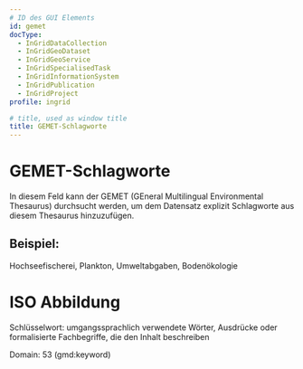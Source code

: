 ```yaml
---
# ID des GUI Elements
id: gemet
docType:
  - InGridDataCollection
  - InGridGeoDataset
  - InGridGeoService
  - InGridSpecialisedTask
  - InGridInformationSystem
  - InGridPublication
  - InGridProject
profile: ingrid

# title, used as window title
title: GEMET-Schlagworte
---
```


# GEMET-Schlagworte

In diesem Feld kann der GEMET (GEneral Multilingual Environmental Thesaurus) durchsucht werden, um dem Datensatz explizit Schlagworte aus diesem Thesaurus hinzuzufügen.

## Beispiel:

Hochseefischerei, Plankton, Umweltabgaben, Bodenökologie

# ISO Abbildung

Schlüsselwort: umgangssprachlich verwendete Wörter, Ausdrücke oder formalisierte Fachbegriffe, die den Inhalt beschreiben

Domain: 53 (gmd:keyword)
